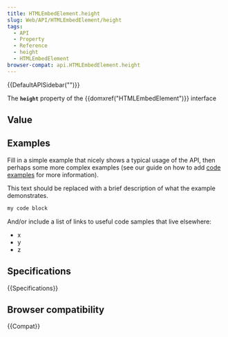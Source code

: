 ```yaml
---
title: HTMLEmbedElement.height
slug: Web/API/HTMLEmbedElement/height
tags:
  - API
  - Property
  - Reference
  - height
  - HTMLEmbedElement
browser-compat: api.HTMLEmbedElement.height
---
```

{{DefaultAPISidebar("")}}

The **`height`** property of the {{domxref("HTMLEmbedElement")}} interface 

## Value



## Examples

Fill in a simple example that nicely shows a typical usage of the API, then perhaps some more complex examples (see our guide on how to add [code examples](/en-US/docs/MDN/Contribute/Structures/Code_examples) for more information).

This text should be replaced with a brief description of what the example demonstrates.

```js
my code block
```

And/or include a list of links to useful code samples that live elsewhere:

*   x
*   y
*   z

## Specifications

{{Specifications}}

## Browser compatibility

{{Compat}}



